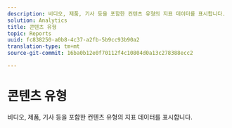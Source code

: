 ```yaml
---
description: 비디오, 제품, 기사 등을 포함한 컨텐츠 유형의 지표 데이터를 표시합니다.
solution: Analytics
title: 콘텐츠 유형
topic: Reports
uuid: fc838250-a0b8-4c37-a2fb-5b9cc93b90a2
translation-type: tm+mt
source-git-commit: 16ba0b12e0f70112f4c10804d0a13c278388ecc2

---
```



# 콘텐츠 유형

비디오, 제품, 기사 등을 포함한 컨텐츠 유형의 지표 데이터를 표시합니다.

